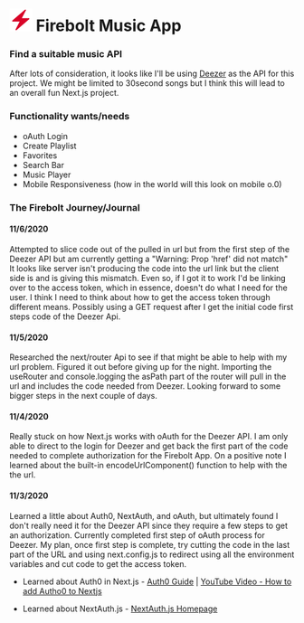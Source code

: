 # ![alt text](https://github.com/mowens86/firebolt/blob/main/public/firebolt48.png "Firebolt") Firebolt Music App

### Find a suitable music API
After lots of consideration, it looks like I'll be using [Deezer](https://www.deezer.com/us/) as the API for this project. We might be limited to 30second songs but I think this will lead to an overall fun Next.js project.

### Functionality wants/needs
- oAuth Login
- Create Playlist
- Favorites
- Search Bar
- Music Player
- Mobile Responsiveness (how in the world will this look on mobile o.0)

### The Firebolt Journey/Journal

#### 11/6/2020

Attempted to slice code out of the pulled in url but from the first step of the Deezer API but am currently getting a "Warning: Prop 'href' did not match" It looks like server isn't producing the code into the url link but the client side is and is giving this mismatch. Even so, if I got it to work I'd be linking over to the access token, which in essence, doesn't do what I need for the user. I think I need to think about how to get the access token through different means. Possibly using a GET request after I get the initial code first steps code of the Deezer Api.

#### 11/5/2020

Researched the next/router Api to see if that might be able to help with my url problem. Figured it out before giving up for the night. Importing the useRouter and console.logging the asPath part of the router will pull in the url and includes the code needed from Deezer. Looking forward to some bigger steps in the next couple of days.

#### 11/4/2020

Really stuck on how Next.js works with oAuth for the Deezer API. I am only able to direct to the login for Deezer and get back the first part of the code needed to complete authorization for the Firebolt App. On a positive note I learned about the built-in encodeUrlComponent() function to help with the the url.

#### 11/3/2020

Learned a little about Auth0, NextAuth, and oAuth, but ultimately found I don't really need it for the Deezer API since they require a few steps to get an authorization. Currently completed first step of oAuth process for Deezer. My plan, once first step is complete, try cutting the code in the last part of the URL and using next.config.js to redirect using all the environment variables and cut code to get the access token.

- Learned about Auth0 in Next.js - [Auth0 Guide](https://auth0.com/blog/ultimate-guide-nextjs-authentication-auth0/) | [YouTube Video - How to add Autho0 to Nextjs](https://www.youtube.com/watch?v=vrj9gCSjzw0)

- Learned about NextAuth.js - [NextAuth.js Homepage](https://auth0.com/blog/ultimate-guide-nextjs-authentication-auth0/)


